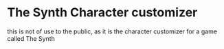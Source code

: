 # The Synth Character customizer

this is not of use to the public, as it is the character customizer for a game called The Synth
